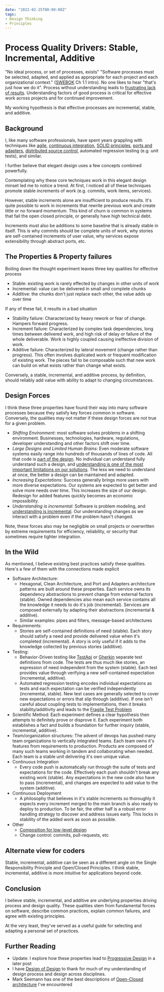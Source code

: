 ```yaml
---
date: "2022-02-25T00:00:00Z"
tags:
- Design Thinking
- Principles
---
```


# Process Quality Drivers: Stable, Incremental, Additive

"No ideal process, or set of processes, exists" "Software processes must be selected, adapted, and applied as appropriate for each project and each organizational context." ([SWEBOK](https://www.computer.org/education/bodies-of-knowledge/software-engineering/v3) Ch 1.1 intro). No one likes to hear "that's just how we do it". Process without understanding leads to [frustrating lack of results](https://stevemcconnell.com/articles/cargo-cult-software-engineering/). Understanding factors of good process is critical for effective work across projects and for continued improvement.

My working hypothesis is that effective processes are incremental, stable, and additive.

<!--more-->


## Background

I, like many software professionals, have spent years grappling with techniques like [agile](https://agilemanifesto.org/), [continuous integration](https://en.wikipedia.org/wiki/Continuous_integration), [SOLID principles](https://en.wikipedia.org/wiki/SOLID), [ports and adapters](https://blog.ploeh.dk/2013/12/03/layers-onions-ports-adapters-its-all-the-same/), [distributed source control](https://en.wikipedia.org/wiki/Distributed_version_control), automated regression testing (e.g. unit tests), and similar.

I further believe that elegant design uses a few concepts combined powerfully.

Contemplating why these core techniques work in this elegant design minset led me to notice a trend. At first, I noticed all of these techniques promote stable increments of work (e.g. commits, work items, services).

However, stable increments alone are insufficient to produce results. It's quite possible to work in increments that rewrite previous work and create little or no forward momentum. This kind of churn is common in systems that fail the open closed principle, or generally have high technical debt.

Increments must also be additions to some baseline that is already stable in itself. This is why commits should be complete units of work, why stories are self-contained increments of user value, why services expose extensibility through abstract ports, etc.


## The Properties & Property failures

Boiling down the thought experiment leaves three key qualities for effective process
- Stable: existing work is rarely effected by changes in other units of work
- Incremental: value can be delivered in small and complete chunks
- Additive: the chunks don't just replace each other, the value adds up over time

If any of these fail, it results in a bad situation

- Stability failure: Characterized by heavy rework or fear of change. Hampers forward progress.
- Increment failure: Characterized by complex task dependencies, long times between delivered work, and high risk of delay or failure of the whole deliverable. Work is highly coupled causing ineffective division of work.
- Additive failure: Characterized by lateral movement (change rather than progress). This often involves duplicated work or frequent modification of existing work. The pieces fail to be composable such that new work can build on what exists rather than change what exists.

Conversely, a stable, incremental, and additive process, by definition, should reliably add value with ability to adapt to changing circumstances.

## Design Forces

I think these three properties have found their way into many software processes because they satisfy key forces common in software. Conversely, the qualities may not matter if these design forces are not true for a given problem.

- *Shifting Environment*: most software solves problems in a shifting environment. Businesses, technologies, hardware, regulations, developer understanding and other factors shift over time.
- *Large Designs and Limited Human Brains*: Even moderate software systems easily range into hundreds of thousands of lines of code. All that code is [part of the design](https://www.developerdotstar.com/mag/articles/reeves_design.html). No individual can understand fully understand such a design, and [understanding is one of the most important limitations on our solutions](https://dl.acm.org/doi/10.1145/355604.361591). The less we need to understand at once, the better a design can be maintained and adapted.
- *Increasing Expectations*: Success generally brings more users with more diverse expectations. Our systems are expected to get better and solve more needs over time. This increases the size of our design. Redesign for added features quickly becomes an economic impossibility.
- *Understanding is incremental*: Software is problem modeling, and [understanding is incremental](https://en.wikipedia.org/wiki/Scientific_method). Our understanding changes as we interact with a problem even if the problem hasn't changed.

Note, these forces also may be negligible on small projects or overwritten by extreme requirements for efficiency, reliability, or security that sometimes require tighter integration.


## In the Wild

As mentioned, I believe existing best practices satisfy these qualities. Here's a few of them with the connections made explicit

- Software Architecture: 
  - Hexagonal, Clean Architecture, and Port and Adapters architecture patterns are built around these properties. Each service owns its dependency abstractions to prevent change from external factors (stable). Owned dependencies also mean each service contains all the knowledge it needs to do it's job (incremental). Services are composed externally by adapting their abstractions (incremental & additive).
  - Similar examples: pipes and filters, message-based architectures 
- Requirements: 
  - Stories are self-contained definitions of need (stable). Each story should satisfy a need and provide delivered value when it's completed (incremental). A story is only useful if it adds to the knowledge collected by previous stories (additive).
- Testing: 
  - Behavior-Driven testing like [TestApi](../posts/2020-08-21-Test-Api-InPractice.md) or [Gherkin](https://specflow.org/learn/gherkin/) separate test definitions from code. The tests are thus much like stories, an expression of need independent from the system (stable). Each test provides value through verifying a new self-contained expectation (incremental, additive).
  - Automated regression testing encodes individual expectations as tests and each expectation can be verified independently (incremental, stable). New test cases are generally selected to cover new expectations or errors that slip through (additive). If one isn't careful about coupling tests to implementations, then it breaks stability/additivity and leads to the [Fragile Test Problem](http://xunitpatterns.com/Fragile%20Test.html)
- Scientific Method: Each experiment defines a clear hypothesis then attempts to definitely prove or disprove it. Each experiment both establishes a fact and builds a foundation for further inquiry (stable, incremental, additive).
- Team/organization structures: The advent of devops has pushed many team organizations to vertically integrated teams. Each team owns it's features from requirements to production. Products are composed of many such teams working in tandem and collaborating when needed. Each team is a stable unit delivering it's own unique value.
- Continuous Integration 
  - Every code push is automatically run through the suite of tests and expectations for the code. Effectively each push shouldn't break any existing work (stable). Any expectations in the new code also have to pass (incremental), and changes are expected to add value to the system (additive). 
- Continuous Deployment
  - A philosophy that believes in it's stable increments so thoroughly it expects every increment merged to the main branch is also ready to deploy to production. To be fair, the other half is a robust error handling strategy to discover and address issues early. This locks in stability of the added work as soon as possible.
- Other
  - [Composition for low-level design](https://fsharpforfunandprofit.com/composition/)
  - Change control: commits, pull-requests, etc

## Alternate view for coders

Stable, incremental, additive can be seen as a different angle on the Single Responsibility Principle and Open/Closed Principles. I think stable, incremental, additive is more intuitive for applications beyond code.

## Conclusion

I believe stable, incremental, and additive are underlying properties driving process and design quality. These qualities stem from fundamental forces on software, describe common practices, explain common failures, and agree with existing principles. 

At the very least, they've served as a useful guide for selecting and adapting a personal set of practices. 

## Further Reading
- Update: I explore how these properties lead to [Progressive Design](../posts/2022-03-04-Progressive-Design.md) in a later post 
- I have [Design of Design](https://www.amazon.com/Design-Essays-Computer-Scientist/dp/B005YWVRE2) to thank for much of my understanding of design process and design across disciplines.
- Mark Seemann has one of the best descriptions of [Open-Closed architecture](https://blog.ploeh.dk/2013/12/03/layers-onions-ports-adapters-its-all-the-same/) I've encountered
